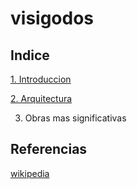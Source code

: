 # visigodos
## Indice
[1. Introduccion](obras.md)

[2. Arquitectura](arquitecturas.md)

3. Obras mas significativas
## Referencias
[wikipedia](wwww.wikipedia.com)